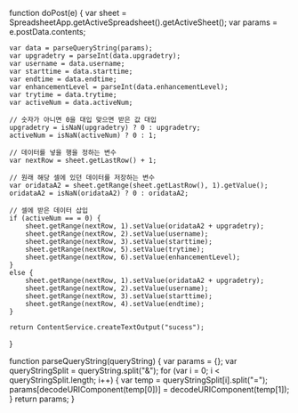 function doPost(e) {
    var sheet = SpreadsheetApp.getActiveSpreadsheet().getActiveSheet();
    var params = e.postData.contents;

    var data = parseQueryString(params);
    var upgradetry = parseInt(data.upgradetry);
    var username = data.username;
    var starttime = data.starttime;
    var endtime = data.endtime;
    var enhancementLevel = parseInt(data.enhancementLevel);
    var trytime = data.trytime;
    var activeNum = data.activeNum;

    // 숫자가 아니면 0을 대입 맞으면 받은 값 대입
    upgradetry = isNaN(upgradetry) ? 0 : upgradetry;
    activeNum = isNaN(activeNum) ? 0 : 1;

    // 데이터를 넣을 행을 정하는 변수
    var nextRow = sheet.getLastRow() + 1;

    // 원래 해당 셀에 있던 데이터를 저장하는 변수
    var oridataA2 = sheet.getRange(sheet.getLastRow(), 1).getValue();
    oridataA2 = isNaN(oridataA2) ? 0 : oridataA2;

    // 셀에 받은 데이터 삽입
    if (activeNum == = 0) {
        sheet.getRange(nextRow, 1).setValue(oridataA2 + upgradetry);
        sheet.getRange(nextRow, 2).setValue(username);
        sheet.getRange(nextRow, 3).setValue(starttime);
        sheet.getRange(nextRow, 5).setValue(trytime);
        sheet.getRange(nextRow, 6).setValue(enhancementLevel);
    }
    else {
        sheet.getRange(nextRow, 1).setValue(oridataA2 + upgradetry);
        sheet.getRange(nextRow, 2).setValue(username);
        sheet.getRange(nextRow, 3).setValue(starttime);
        sheet.getRange(nextRow, 4).setValue(endtime);
    }

    return ContentService.createTextOutput("sucess");
}

function parseQueryString(queryString) {
    var params = {};
    var queryStringSplit = queryString.split("&");
    for (var i = 0; i < queryStringSplit.length; i++) {
        var temp = queryStringSplit[i].split("=");
        params[decodeURIComponent(temp[0])] = decodeURIComponent(temp[1]);
    }
    return params;
}
